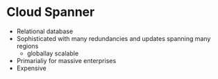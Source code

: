 # Cloud Spanner
- Relational database
- Sophisticated with many redundancies and updates spanning many regions
    - globallay scalable
- Primarialiy for massive enterprises
- Expensive